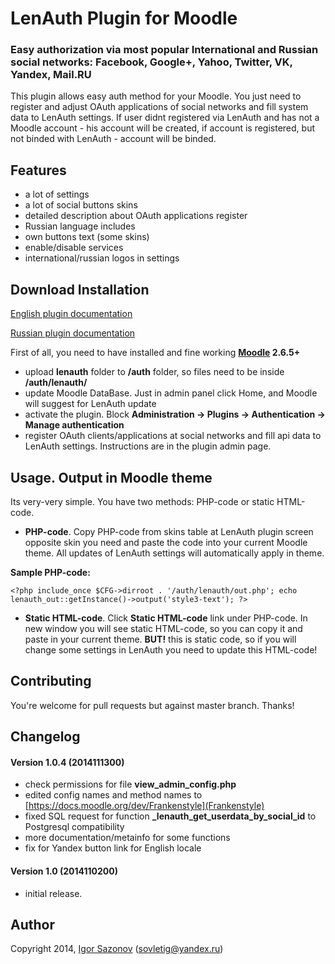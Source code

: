 # LenAuth Plugin for Moodle
### Easy authorization via most popular International and Russian social networks: Facebook, Google+, Yahoo, Twitter, VK, Yandex, Mail.RU

This plugin allows easy auth method for your Moodle. You just need to register and adjust OAuth applications of social networks and fill system data to LenAuth settings. If user didnt registered via LenAuth and has not a Moodle account - his account will be created, if account is registered, but not binded with LenAuth - account will be binded.

## Features
- a lot of settings
- a lot of social buttons skins
- detailed description about OAuth applications register
- Russian language includes
- own buttons text (some skins)
- enable/disable services
- international/russian logos in settings

## Download Installation
[English plugin documentation](http://lms-service.org/lenauth-plugin-oauth-moodle/)

[Russian plugin documentation](http://lmstech.ru/lenauth-plugin-oauth-moodle/)

First of all, you need to have installed and fine working **[Moodle](https://github.com/moodle/moodle) 2.6.5+**
- upload **lenauth** folder to **/auth** folder, so files need to be inside **/auth/lenauth/**
- update Moodle DataBase. Just in admin panel click Home, and Moodle will suggest for LenAuth update
- activate the plugin. Block **Administration -> Plugins -> Authentication -> Manage authentication**
- register OAuth clients/applications at social networks and fill api data to LenAuth settings. Instructions are in the plugin admin page.

## Usage. Output in Moodle theme
Its very-very simple. You have two methods: PHP-code or static HTML-code.

- **PHP-code**. Copy PHP-code from skins table at LenAuth plugin screen opposite skin you need and paste the code into your current Moodle theme. All updates of LenAuth settings will automatically apply in theme.

**Sample PHP-code:**

`<?php include_once $CFG->dirroot . '/auth/lenauth/out.php'; echo lenauth_out::getInstance()->output('style3-text'); ?>`

- **Static HTML-code**. Click **Static HTML-code** link under PHP-code. In new window you will see static HTML-code, so you can copy it and paste in your current theme. **BUT!** this is static code, so if you will change some settings in LenAuth you need to update this HTML-code!

## Contributing
You're welcome for pull requests but against master branch. Thanks!

## Changelog
#### Version 1.0.4 (2014111300)
- check permissions for file **view_admin_config.php**
- edited config names and method names to [https://docs.moodle.org/dev/Frankenstyle](Frankenstyle)
- fixed SQL request for function **_lenauth_get_userdata_by_social_id** to Postgresql compatibility
- more documentation/metainfo for some functions
- fix for Yandex button link for English locale

#### Version 1.0 (2014110200)
- initial release.

## Author
Copyright 2014, [Igor Sazonov](https://twitter.com/tigusigalpa) (sovletig@yandex.ru)
